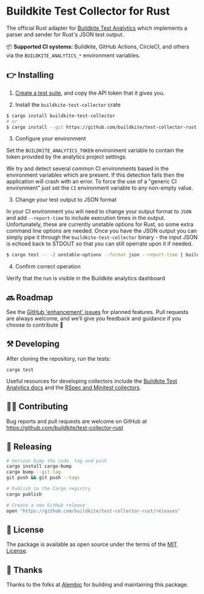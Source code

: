 # Buildkite Test Collector for Rust

The official Rust adapter for [Buildkite Test Analytics](https://buildkite.com/test-analytics) which implements a parser and sender for Rust's JSON test output.

📦 **Supported CI systems:** Buildkite, GitHub Actions, CircleCI, and others via the `BUILDKITE_ANALYTICS_*` environment variables.

## 👉 Installing

1. [Create a test suite](https://buildkite.com/docs/test-analytics), and copy the API token that it gives you.

2. Install the `buildkite-test-collector` crate

```sh
$ cargo install buildkite-test-collector
# or
$ cargo install --git https://github.com/buildkite/test-collector-rust buildkite-test-collector
```

3. Configure your environment

Set the `BUILDKITE_ANALYTICS_TOKEN` environment variable to contain the
token provided by the analytics project settings.

We try and detect several common CI environments based in the environment
variables which are present.  If this detection fails then the application will
crash with an error.  To force the use of a "generic CI environment" just set
the `CI` environment variable to any non-empty value.

3. Change your test output to JSON format

In your CI environment you will need to change your output format to `JSON` and
add `--report-time` to include execution times in the output.  Unfortunately,
these are currently unstable options for Rust, so some extra command line
options are needed.  Once you have the JSON output you can simply pipe it
through the `buildkite-test-collector` binary - the input JSON is echoed back to STDOUT so that you
can still operrate upon it if needed.

```sh
$ cargo test -- -Z unstable-options --format json --report-time | buildkite-test-collector
```

4. Confirm correct operation

Verify that the run is visible in the Buildkite analytics dashboard

## 🔜 Roadmap

See the [GitHub 'enhancement' issues](https://github.com/buildkite/test-collector-rust/issues?q=is%3Aissue+is%3Aopen+label%3Aenhancement) for planned features. Pull requests are always welcome, and we’ll give you feedback and guidance if you choose to contribute 💚

## ⚒ Developing

After cloning the repository, run the tests:

```
cargo test
```

Useful resources for developing collectors include the [Buildkite Test Analytics docs](https://buildkite.com/docs/test-analytics) and the [RSpec and Minitest collectors](https://github.com/buildkite/rspec-buildkite-analytics).

## 👩‍💻 Contributing

Bug reports and pull requests are welcome on GitHub at https://github.com/buildkite/test-collector-rust

## 🚀 Releasing

```sh
# Version bump the code, tag and push
cargo install cargo-bump
cargo bump --git-tag
git push && git push --tags

# Publish to the Cargo registry
cargo publish

# Create a new GitHub release
open "https://github.com/buildkite/test-collector-rust/releases"
```

## 📜 License

The package is available as open source under the terms of the [MIT License](https://opensource.org/licenses/MIT).

## 🤙 Thanks

Thanks to the folks at [Alembic](https://alembic.com.au/) for building and maintaining this package.
